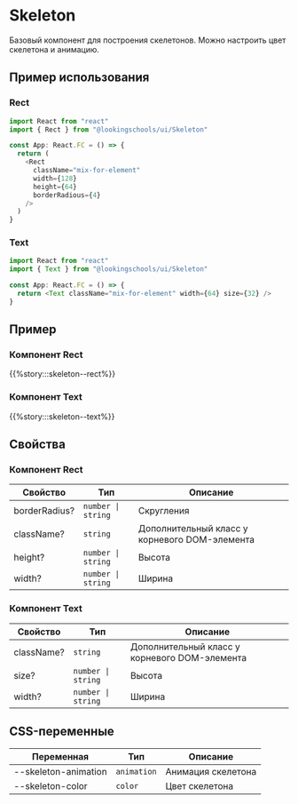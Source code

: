 # Skeleton

Базовый компонент для построения скелетонов. Можно настроить цвет скелетона и анимацию.

## Пример использования

### Rect

```typescript jsx
import React from "react"
import { Rect } from "@lookingschools/ui/Skeleton"

const App: React.FC = () => {
  return (
    <Rect
      className="mix-for-element"
      width={128}
      height={64}
      borderRadious={4}
    />
  )
}
```

### Text

```typescript jsx
import React from "react"
import { Text } from "@lookingschools/ui/Skeleton"

const App: React.FC = () => {
  return <Text className="mix-for-element" width={64} size={32} />
}
```

## Пример

### Компонент Rect

{{%story:::skeleton--rect%}}

### Компонент Text

{{%story:::skeleton--text%}}

## Свойства

### Компонент Rect

| Свойство      | Тип                | Описание                                      |
| ------------- | ------------------ | --------------------------------------------- |
| borderRadius? | `number \| string` | Скругления                                    |
| className?    | `string`           | Дополнительный класс у корневого DOM-элемента |
| height?       | `number \| string` | Высота                                        |
| width?        | `number \| string` | Ширина                                        |

### Компонент Text

| Свойство   | Тип                | Описание                                      |
| ---------- | ------------------ | --------------------------------------------- |
| className? | `string`           | Дополнительный класс у корневого DOM-элемента |
| size?      | `number \| string` | Высота                                        |
| width?     | `number \| string` | Ширина                                        |

## CSS-переменные

| Переменная           | Тип         | Описание           |
| -------------------- | ----------- | ------------------ |
| --skeleton-animation | `animation` | Анимация скелетона |
| --skeleton-color     | `color`     | Цвет скелетона     |
